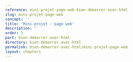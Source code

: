 ```yaml
---
reference: mini-projet-page-web-bien-démarrer-avec-html
slug: mini-projet-page-web
concept: ''
title: 'Mini-projet : page web'
description: ''
order: 5
part: bien-démarrer-avec-html
directory: bien-démarrer-avec-html
permalink: bien-démarrer-avec-html/mini-projet-page-web
layout: chapters
---
```

